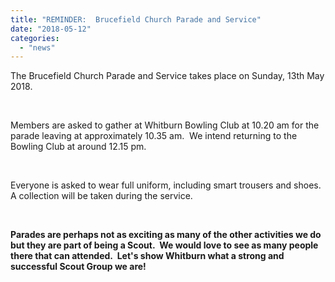 ```yaml
---
title: "REMINDER:  Brucefield Church Parade and Service"
date: "2018-05-12"
categories: 
  - "news"
---
```


The Brucefield Church Parade and Service takes place on Sunday, 13th May 2018.

 

Members are asked to gather at Whitburn Bowling Club at 10.20 am for the parade leaving at approximately 10.35 am.  We intend returning to the Bowling Club at around 12.15 pm.

 

Everyone is asked to wear full uniform, including smart trousers and shoes.  A collection will be taken during the service.

 

**Parades are perhaps not as exciting as many of the other activities we do but they are part of being a Scout.  We would love to see as many people there that can attended.  Let's show Whitburn what a strong and successful Scout Group we are!**
